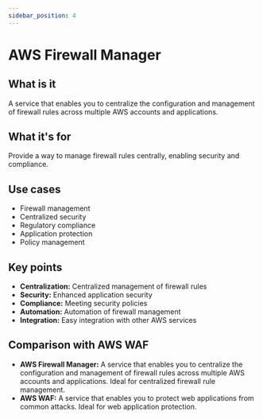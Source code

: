 ```yaml
---
sidebar_position: 4
---
```


# AWS Firewall Manager

## What is it
A service that enables you to centralize the configuration and management of firewall rules across multiple AWS accounts and applications.

## What it's for
Provide a way to manage firewall rules centrally, enabling security and compliance.

## Use cases
- Firewall management
- Centralized security
- Regulatory compliance
- Application protection
- Policy management

## Key points
- **Centralization:** Centralized management of firewall rules
- **Security:** Enhanced application security
- **Compliance:** Meeting security policies
- **Automation:** Automation of firewall management
- **Integration:** Easy integration with other AWS services

## Comparison with AWS WAF
- **AWS Firewall Manager:** A service that enables you to centralize the configuration and management of firewall rules across multiple AWS accounts and applications. Ideal for centralized firewall rule management.
- **AWS WAF:** A service that enables you to protect web applications from common attacks. Ideal for web application protection. 